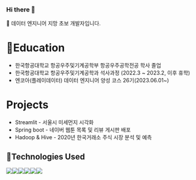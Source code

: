 ### Hi there 👋

<!--
**tjkpolisher/tjkpolisher** is a ✨ _special_ ✨ repository because its `README.md` (this file) appears on your GitHub profile.

Here are some ideas to get you started:

- 🔭 I’m currently working on ...
- 🌱 I’m currently learning ...
- 👯 I’m looking to collaborate on ...
- 🤔 I’m looking for help with ...
- 💬 Ask me about ...
- 📫 How to reach me: ...
- 😄 Pronouns: ...
- ⚡ Fun fact: ...
-->
🐬 데이터 엔지니어 지망 초보 개발자입니다.  
# 🦈Education
* 한국항공대학교 항공우주및기계공학부 항공우주공학전공 학사 졸업
* 한국항공대학교 항공우주및기계공학과 석사과정 (2022.3 ~ 2023.2, 이후 휴학)
* 엔코아(플레이데이터) 데이터 엔지니어 양성 코스 26기(2023.06.01~)

# Projects
* Streamlit - 서울시 미세먼지 시각화
* Spring boot - 네이버 웹툰 목록 및 리뷰 게시판 배포
* Hadoop & Hive - 2020년 한국거래소 주식 시장 분석 및 예측

## 🦾Technologies Used
<a href="https://www.python.org/" target="_blank"><img src="https://img.shields.io/badge/Python-3776AB?style=for-the-badge&logo=python&logoColor=white"/></a><a href="https://www.python.org/" target="_blank"><img src="https://img.shields.io/badge/Tensorflow-FF6F00?style=for-the-badge&logo=tensorflow&logoColor=white"/></a><a href="https://www.python.org/" target="_blank"><img src="https://img.shields.io/badge/MySQL-4479A1?style=for-the-badge&logo=mysql&logoColor=white"/></a><a href="https://www.python.org/" target="_blank"><img src="https://img.shields.io/badge/Spring Boot-6DB33F?style=for-the-badge&logo=springboot&logoColor=white"/></a><a href="https://ubuntu.com/" target="_blank"><img src="https://img.shields.io/badge/Ubuntu-E95420?style=for-the-badge&logo=ubuntu&logoColor=white"/></a><a href="https://www.docker.com/" target="_blank"><img src="https://img.shields.io/badge/Docker-2496ED?style=for-the-badge&logo=docker&logoColor=white"/></a>
